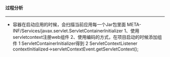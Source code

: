 #### 过程分析
***
* 容器在启动应用的时候，会扫描当前应用每一个Jar包里面
META-INF/Services/javax.servlet.ServletContainerInitializer
1、使用servletcontext注册web组件
2、使用编码的方式，在项目启动的时候添加组件
   1 ServletContainerInitializer得到
   2 ServletContextListener
     contextInitialized->servletContextEvent.getServletContext();
    